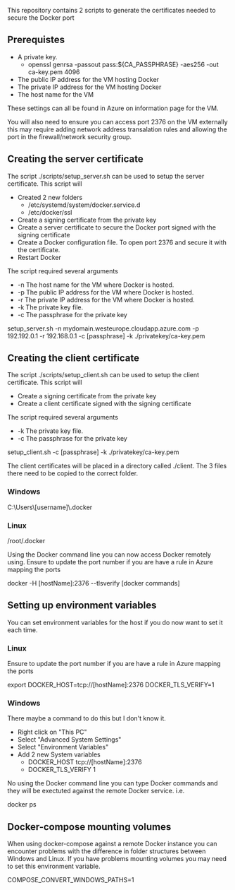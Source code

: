 This repository contains 2 scripts to generate the certificates needed to secure the Docker port

## Prerequistes


* A private key.
  * openssl genrsa -passout pass:${CA_PASSPHRASE} -aes256 -out ca-key.pem 4096
* The public IP address for the VM hosting Docker
* The private IP address for the VM hosting Docker
* The host name for the VM

These settings can all be found in Azure on information page for the VM.

You will also need to ensure you can access port 2376 on the VM externally this may require adding network address transalation rules and allowing the port in the firewall/network security group.

## Creating the server certificate
The script ./scripts/setup_server.sh can be used to setup the server certificate. This script will

* Created 2 new folders
  * /etc/systemd/system/docker.service.d
  * /etc/docker/ssl
* Create a signing certificate from the private key
* Create a server certificate to secure the Docker port signed with the signing certificate
* Create a Docker configuration file. To open port 2376 and secure it with the certificate.
* Restart Docker

The script required several arguments

* -n  The host name for the VM where Docker is hosted.
* -p The public IP address for the VM where Docker is hosted.
* -r The private IP address for the VM where Docker is hosted.
* -k The private key file.
* -c The passphrase for the private key

setup_server.sh -n mydomain.westeurope.cloudapp.azure.com -p 192.192.0.1 -r 192.168.0.1 -c [passphrase] -k ./privatekey/ca-key.pem

## Creating the client certificate

The script ./scripts/setup_client.sh can be used to setup the client certificate. This script will

* Create a signing certificate from the private key
* Create a client certificate signed with the signing certificate

The script required several arguments

* -k The private key file.
* -c The passphrase for the private key


setup_client.sh -c [passphrase] -k ./privatekey/ca-key.pem

The client certificates will be placed in a directory called ./client. The 3 files there need to be copied to the correct folder.

### Windows

C:\Users\\[username]\\.docker

### Linux

/root/.docker

Using the Docker command line you can now access Docker remotely using. Ensure to update the port number if you are have a rule in Azure mapping the ports

docker -H [hostName]:2376 --tlsverify [docker commands]

## Setting up environment variables

You can set environment variables for the host if you do now want to set it each time.

### Linux

Ensure to update the port number if you are have a rule in Azure mapping the ports

export DOCKER_HOST=tcp://[hostName]:2376 DOCKER_TLS_VERIFY=1

### Windows

There maybe a command to do this but I don't know it.

* Right click on "This PC"
* Select "Advanced System Settings"
* Select "Environment Variables"
* Add 2 new System variables
  * DOCKER_HOST tcp://[hostName]:2376
  * DOCKER_TLS_VERIFY 1
  
No using the Docker command line you can type Docker commands and they will be exectuted against the remote Docker service. i.e.

docker ps

## Docker-compose mounting volumes
When using docker-compose against a remote Docker instance you can encounter problems with the difference in folder structures between Windows and Linux. If you have problems mounting volumes you may need to set this environment variable.

COMPOSE_CONVERT_WINDOWS_PATHS=1

